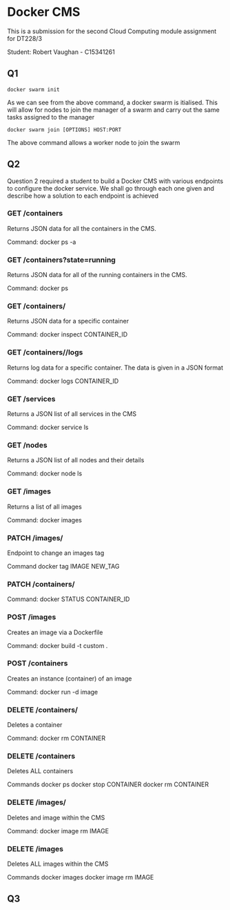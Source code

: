 # Docker CMS

This is a submission for the second Cloud Computing module assignment for DT228/3

Student: Robert Vaughan - C15341261

## Q1

```
docker swarm init
```
As we can see from the above command, a docker swarm is itialised. This will allow for nodes to join the manager of a swarm and carry out the same tasks assigned to the manager

```
docker swarm join [OPTIONS] HOST:PORT
```
The above command allows a worker node to join the swarm

## Q2

Question 2 required a student to build a Docker CMS with various endpoints to configure the docker service. We shall go through each one given and describe how a solution to each endpoint is achieved

### GET /containers
Returns JSON data for all the containers in the CMS.

Command: docker ps -a

### GET /containers?state=running
Returns JSON data for all of the running containers in the CMS.

Command: docker ps

### GET /containers/<id>
Returns JSON data for a specific container

Command: docker inspect CONTAINER_ID

### GET /containers/<id>/logs
Returns log data for a specific container. The data is given in a JSON format

Command: docker logs CONTAINER_ID

### GET /services
Returns a JSON list of all services in the CMS

Command: docker service ls

### GET /nodes
Returns a JSON list of all nodes and their details

Command: docker node ls

### GET /images
Returns a list of all images

Command: docker images

### PATCH /images/<id>

Endpoint to change an images tag

Command docker tag IMAGE NEW_TAG

### PATCH /containers/<id>
Command: docker STATUS CONTAINER_ID

### POST /images
Creates an image via a Dockerfile

Command: docker build -t custom .

### POST /containers
Creates an instance (container) of an image

Command: docker run -d image

### DELETE /containers/<id>
Deletes a container

Command: docker rm CONTAINER

### DELETE /containers
Deletes ALL containers

Commands 
docker ps
docker stop CONTAINER
docker rm CONTAINER

### DELETE /images/<id>
Deletes and image within the CMS

Command: docker image rm IMAGE

### DELETE /images
Deletes ALL images within the CMS

Commands
docker images
docker image rm IMAGE

## Q3
